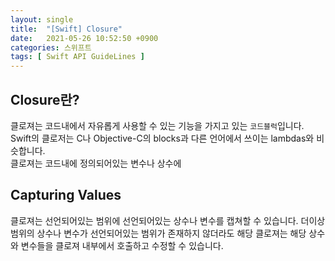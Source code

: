 ```yaml
---
layout: single
title:  "[Swift] Closure"
date:   2021-05-26 10:52:50 +0900
categories: 스위프트
tags: [ Swift API GuideLines ]
---
```


## Closure란?

클로져는 코드내에서 자유롭게 사용할 수 있는 기능을 가지고 있는 `코드블럭`입니다.
Swift의 클로저는 C나 Objective-C의 blocks과 다른 언어에서 쓰이는 lambdas와 비슷합니다.
<br>
클로져는 코드내에 정의되어있는 변수나 상수에


## Capturing Values

클로져는 선언되어있는 범위에 선언되어있는 상수나 변수를 캡쳐할 수 있습니다.
더이상 범위의 상수나 변수가 선언되어있는 범위가 존재하지 않더라도 해당 클로져는 해당 상수와 변수들을 클로져 내부에서 호출하고 수정할 수 있습니다.


